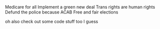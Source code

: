 Medicare for all
Implement a green new deal
Trans rights are human rights
Defund the police because ACAB
Free and fair elections

oh also check out some code stuff too I guess
